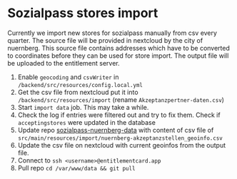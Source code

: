 # Sozialpass stores import

Currently we import new stores for sozialpass manually from csv every quarter.
The source file will be provided in nextcloud by the city of nuernberg.
This source file contains addresses which have to be converted to coordinates before they can be used for store import.
The output file will be uploaded to the entitlement server.

1. Enable `geocoding` and `csvWriter` in `/backend/src/resources/config.local.yml`
2. Get the csv file from nextcloud put it into `/backend/src/resources/import` (rename `Akzeptanzpertner-daten.csv`)
3. Start `import data` job. This may take a while.
4. Check the log if entries were filtered out and try to fix them. Check if `acceptingstores` were updated in the database
5. Update repo [sozialpass-nuernberg-data](https://github.com/digitalfabrik/sozialpass-nuernberg-data) with content of csv file of  `src/main/resources/import/nuernberg-akzeptanzstellen_geoinfo.csv`
6. Update the csv file on nextcloud with current geoinfos from the output file.
7. Connect to `ssh <username>@entitlementcard.app`
8. Pull repo `cd /var/www/data && git pull`